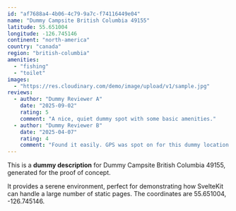 ```yaml
---
id: "af7688a4-4b06-4c79-9a7c-f74116449e04"
name: "Dummy Campsite British Columbia 49155"
latitude: 55.651004
longitude: -126.745146
continent: "north-america"
country: "canada"
region: "british-columbia"
amenities:
  - "fishing"
  - "toilet"
images:
  - "https://res.cloudinary.com/demo/image/upload/v1/sample.jpg"
reviews:
  - author: "Dummy Reviewer A"
    date: "2025-09-02"
    rating: 5
    comment: "A nice, quiet dummy spot with some basic amenities."
  - author: "Dummy Reviewer B"
    date: "2025-04-07"
    rating: 4
    comment: "Found it easily. GPS was spot on for this dummy location."
---
```


This is a **dummy description** for Dummy Campsite British Columbia 49155, generated for the proof of concept.

It provides a serene environment, perfect for demonstrating how SvelteKit can handle a large number of static pages. The coordinates are 55.651004, -126.745146.
